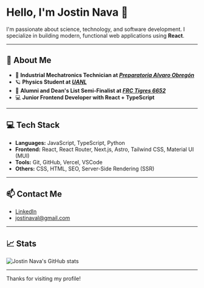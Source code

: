 # Hello, I'm Jostin Nava 👋

I'm passionate about science, technology, and software development. I specialize in building modern, functional web applications using **React**.

---

## 🚀 About Me

- 🤖 **Industrial Mechatronics Technician at [_Preparatoria Alvaro Obregón_](https://alvaroobregon.uanl.mx/)**
- 🪐 **Physics Student at [_UANL_](https://www.fcfm.uanl.mx/)**
- 🐯 **Alumni and Dean's List Semi-Finalist at [_FRC Tigres 6652_](https://www.instagram.com/tigres6652/?hl=es)**
- 💻 **Junior Frontend Developer with React + TypeScript**

---

## 💻 Tech Stack

- **Languages:** JavaScript, TypeScript, Python  
- **Frontend:** React, React Router, Next.js, Astro, Tailwind CSS, Material UI (MUI)  
- **Tools:** Git, GitHub, Vercel, VSCode  
- **Others:** CSS, HTML, SEO, Server-Side Rendering (SSR)  

---

## 📫 Contact Me

- [LinkedIn](https://www.linkedin.com/in/jostin-aldair-nava-l%C3%B3pez-437986320/)
- [jostinaval@gmail.com](mailto:jostinaval@gmail.com)

---

## 📈 Stats

![Jostin Nava's GitHub stats](https://github-readme-stats.vercel.app/api?username=your-github-username&show_icons=true&theme=radical)

---

Thanks for visiting my profile!

